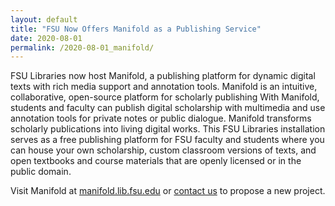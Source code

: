 ```yaml
---
layout: default
title: "FSU Now Offers Manifold as a Publishing Service"
date: 2020-08-01
permalink: /2020-08-01_manifold/
---
```


FSU Libraries now host Manifold, a publishing platform for dynamic digital texts with rich media support and annotation tools. Manifold is an intuitive, collaborative, open-source platform for scholarly publishing With Manifold, students and faculty can publish digital scholarship with multimedia and use annotation tools for private notes or public dialogue. Manifold transforms scholarly publications into living digital works. This FSU Libraries installation serves as a free publishing platform for FSU faculty and students where you can house your own scholarship, custom classroom versions of texts, and open textbooks and course materials that are openly licensed or in the public domain.

Visit Manifold at [manifold.lib.fsu.edu](https://manifold.lib.fsu.edu/) or [contact us](https://www.lib.fsu.edu/DRS/form/contact-us "DRS Proposal Form") to propose a new project.
